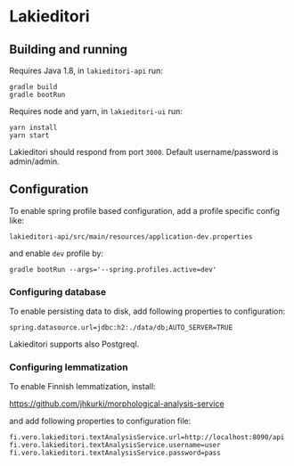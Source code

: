 # Lakieditori

## Building and running

Requires Java 1.8, in `lakieditori-api` run:
```
gradle build
gradle bootRun
```

Requires node and yarn, in `lakieditori-ui` run:
```
yarn install
yarn start
```

Lakieditori should respond from port `3000`. Default username/password is admin/admin.

## Configuration

To enable spring profile based configuration, add a profile specific config like:

```
lakieditori-api/src/main/resources/application-dev.properties
```

and enable `dev` profile by:
```
gradle bootRun --args='--spring.profiles.active=dev'
```

### Configuring database

To enable persisting data to disk, add following properties to configuration:

```
spring.datasource.url=jdbc:h2:./data/db;AUTO_SERVER=TRUE
```

Lakieditori supports also Postgreql.

### Configuring lemmatization

To enable Finnish lemmatization, install:

https://github.com/jhkurki/morphological-analysis-service

and add following properties to configuration file:

```
fi.vero.lakieditori.textAnalysisService.url=http://localhost:8090/api
fi.vero.lakieditori.textAnalysisService.username=user
fi.vero.lakieditori.textAnalysisService.password=pass
```

